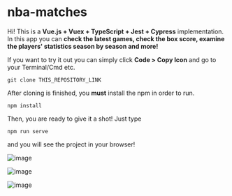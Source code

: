 # nba-matches

Hi! This is a **Vue.js + Vuex + TypeScript + Jest + Cypress** implementation. In this app you can **check the latest games, check the box score, examine the players' statistics season by season and more!**

If you want to try it out you can simply click **Code > Copy Icon** and go to your Terminal/Cmd etc.

    git clone THIS_REPOSITORY_LINK

After cloning is finished, you **must** install the npm in order to run.

    npm install
    
Then, you are ready to give it a shot! Just type

    npm run serve
and you will see the project in your browser!

![image](https://user-images.githubusercontent.com/40501852/152704786-de0c5e35-74df-4b57-9ee8-d1c85c39ec46.png)

![image](https://user-images.githubusercontent.com/40501852/152891454-571860d3-7e88-43dc-80e5-e7d41b50e986.png)

![image](https://user-images.githubusercontent.com/40501852/152891023-64c9212f-ad11-42e1-8fd0-1f588f2cbf70.png)


